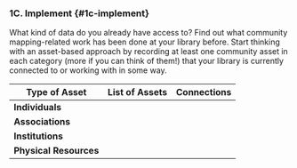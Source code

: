 ### 1C. Implement {#1c-implement}

What kind of data do you already have access to? Find out what community mapping-related work has been done at your library before. Start thinking with an asset-based approach by recording at least one community asset in each category \(more if you can think of them!\) that your library is currently connected to or working with in some way.

| **Type of Asset** | **List of Assets** | **Connections** |
| --- | --- | --- |
| **Individuals** |  |  |
| **Associations** |  |  |
| **Institutions** |  |  |
| **Physical Resources** |  |  |



